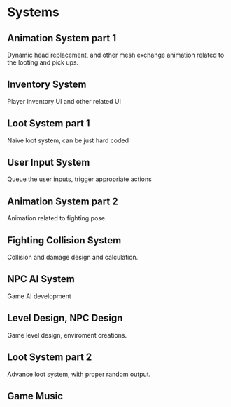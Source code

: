 # Systems

## Animation System part 1
Dynamic head replacement, and other mesh exchange animation related to the looting and pick ups.

## Inventory System
Player inventory UI and other related UI

## Loot System part 1
Naive loot system, can be just hard coded



## User Input System
Queue the user inputs, trigger appropriate actions

## Animation System part 2
Animation related to fighting pose.

## Fighting Collision System
Collision and damage design and calculation.




## NPC AI System
Game AI development

## Level Design, NPC Design
Game level design, enviroment creations.

## Loot System part 2
Advance loot system, with proper random output.





## Game Music